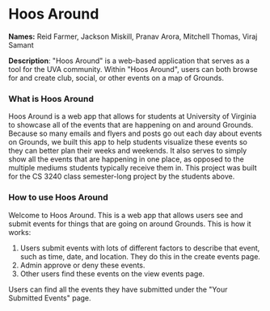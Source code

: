 [comment]: <> ([![Review Assignment Due Date]&#40;https://classroom.github.com/assets/deadline-readme-button-24ddc0f5d75046c5622901739e7c5dd533143b0c8e959d652212380cedb1ea36.svg&#41;]&#40;https://classroom.github.com/a/xHnRfY9D&#41;)
# Hoos Around

__Names:__ Reid Farmer, Jackson Miskill, Pranav Arora, Mitchell Thomas, Viraj Samant


__Description__: "Hoos Around" is a web-based application that serves as a tool for the UVA community. Within "Hoos Around", users can both browse for and create club, social, or other events on a map of Grounds.


### What is Hoos Around

Hoos Around is a web app that allows for students at  University of Virginia to showcase all of the events that are happening on and around Grounds. Because so many emails and flyers and posts go out each day about events on Grounds, we built this app to help students visualize these events so they can better plan their weeks and weekends. It also serves to simply show all the events that are happening in one place, as opposed to the multiple mediums students typically receive them in. This project was built for the CS 3240 class semester-long project by the students above. 

### How to use Hoos Around

Welcome to Hoos Around. This is a web app that allows users see and submit events for things that are going on around Grounds. This is how it works:

1. Users submit events with lots of different factors to describe that event, such as time, date, and location. They do this in the create events page.  
2. Admin approve or deny these events. 
3. Other users find these events on the view events page.

Users can find all the events they have submitted under the "Your Submitted Events" page. 